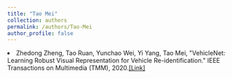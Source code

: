 ```yaml
---
title: "Tao Mei"
collection: authors
permalink: /authors/Tao-Mei
author_profile: false
---
```

 <li> Zhedong Zheng,  Tao Ruan,  Yunchao Wei,  Yi Yang,  Tao Mei, &quot;VehicleNet: Learning Robust Visual Representation for Vehicle Re-identification.&quot; IEEE Transactions on Multimedia (TMM), 2020.<a href='https://zdzheng.xyz/publication/VehicleN2020'>[Link]</a> </li>